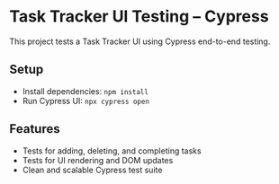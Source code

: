 # Task Tracker UI Testing – Cypress

This project tests a Task Tracker UI using Cypress end-to-end testing.

## Setup

- Install dependencies: `npm install`
- Run Cypress UI: `npx cypress open`

## Features

- Tests for adding, deleting, and completing tasks
- Tests for UI rendering and DOM updates
- Clean and scalable Cypress test suite
